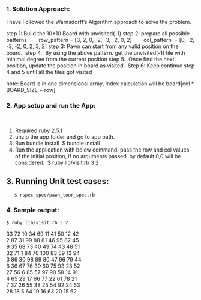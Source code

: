 ### 1. Solution Approach:

I have Followed the Warnsdorff’s Algorithm approach to solve the problem.

step 1: Build the 10*10 Board with unvisited(-1)
step 2: prepare all possible patterns
       row_pattern = [3, 2, 0, -2, -3, -2, 0, 2] 
       col_pattern  = [0, -2, -3, -2, 0, 2, 3, 2]
step 3: Pawn can start from any valid position on the board.  
step 4:  By using the above pattern. get the unvisited(-1) tile with minimal degree from the current position
step 5:  Once find the next position, update the position in board as visited.  
Step 6: Keep continue step 4 and 5 until all the tiles got visited

  note: Board is in one dimensional array, Index calculation will be 
         board[col * BOARD_SIZE + row] 

### 2. App setup and run the App: 
   
1. Required ruby 2.5.1
2. unzip the app folder and go to app path.
3. Run bundle install
    $ bundle install
4. Run the application with below command. pass the row and col values of the initial position, 
   if no arguments passed  by default 0,0 will be considered.
    $ ruby lib/visit.rb 3 2

## 3. Running Unit test cases:   
 	   $ rspec spec/pawn_tour_spec.rb

### 4. Sample output:

    $ ruby lib/visit.rb 3 2

33 	72 	10 	34 	69 	11 	41 	50 	12 	42 	
2 	87 	31 	99 	88 	81 	46 	95 	82 	45 	
9 	35 	68 	73 	40 	49 	74 	43 	48 	51 	
32 	71 	1 	84 	70 	100 83 	59 	13 	94 	
3 	86 	30 	98 	89 	80 	47 	96 	79 	44 	
8 	36 	67 	76 	39 	60 	75 	93 	23 	52 	
27 	56 	6 	85 	57 	97 	90 	58 	14 	91 	
4 	65 	29 	17 	66 	77 	22 	61 	78 	21 	
7 	37 	26 	55 	38 	25 	54 	92 	24 	53 	
28 	18 	5 	64 	19 	16 	63 	20 	15 	62
